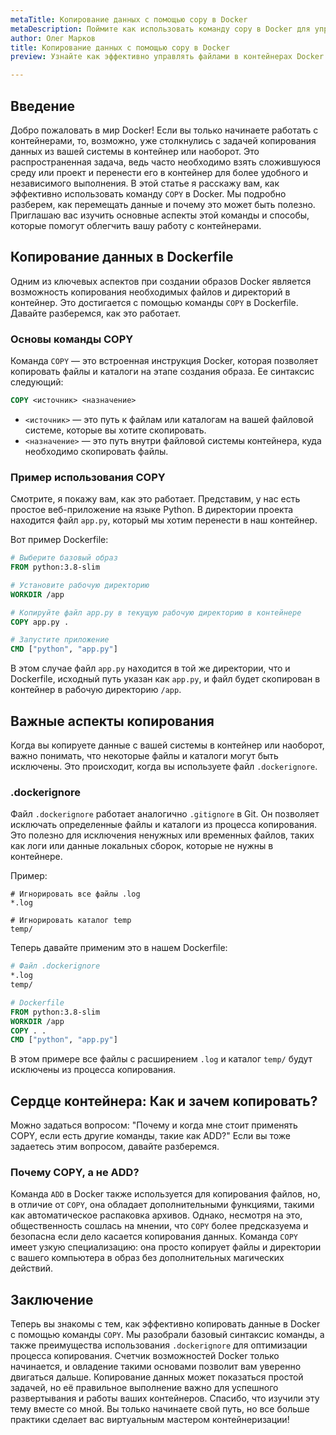 ```yaml
---
metaTitle: Копирование данных с помощью copy в Docker
metaDescription: Поймите как использовать команду copy в Docker для управления файлами и каталогами - от базового копирования данных до оптимизации вашего рабочего процесса
author: Олег Марков
title: Копирование данных с помощью copy в Docker
preview: Узнайте как эффективно управлять файлами в контейнерах Docker с помощью команды copy. Пошаговое руководство с примерами кода для начинающих

---
```


## Введение

Добро пожаловать в мир Docker! Если вы только начинаете работать с контейнерами, то, возможно, уже столкнулись с задачей копирования данных из вашей системы в контейнер или наоборот. Это распространенная задача, ведь часто необходимо взять сложившуюся среду или проект и перенести его в контейнер для более удобного и независимого выполнения. В этой статье я расскажу вам, как эффективно использовать команду `COPY` в Docker. Мы подробно разберем, как перемещать данные и почему это может быть полезно. Приглашаю вас изучить основные аспекты этой команды и способы, которые помогут облегчить вашу работу с контейнерами.

## Копирование данных в Dockerfile

Одним из ключевых аспектов при создании образов Docker является возможность копирования необходимых файлов и директорий в контейнер. Это достигается с помощью команды `COPY` в Dockerfile. Давайте разберемся, как это работает.

### Основы команды COPY

Команда `COPY` — это встроенная инструкция Docker, которая позволяет копировать файлы и каталоги на этапе создания образа. Ее синтаксис следующий:

```dockerfile
COPY <источник> <назначение>
```

- `<источник>` — это путь к файлам или каталогам на вашей файловой системе, которые вы хотите скопировать.
- `<назначение>` — это путь внутри файловой системы контейнера, куда необходимо скопировать файлы.

### Пример использования COPY

Смотрите, я покажу вам, как это работает. Представим, у нас есть простое веб-приложение на языке Python. В директории проекта находится файл `app.py`, который мы хотим перенести в наш контейнер.

Вот пример Dockerfile:

```dockerfile
# Выберите базовый образ
FROM python:3.8-slim

# Установите рабочую директорию
WORKDIR /app

# Копируйте файл app.py в текущую рабочую директорию в контейнере
COPY app.py .

# Запустите приложение
CMD ["python", "app.py"]
```

В этом случае файл `app.py` находится в той же директории, что и Dockerfile, исходный путь указан как `app.py`, и файл будет скопирован в контейнер в рабочую директорию `/app`.

## Важные аспекты копирования

Когда вы копируете данные с вашей системы в контейнер или наоборот, важно понимать, что некоторые файлы и каталоги могут быть исключены. Это происходит, когда вы используете файл `.dockerignore`.

### .dockerignore

Файл `.dockerignore` работает аналогично `.gitignore` в Git. Он позволяет исключать определенные файлы и каталоги из процесса копирования. Это полезно для исключения ненужных или временных файлов, таких как логи или данные локальных сборок, которые не нужны в контейнере.

Пример:

```text
# Игнорировать все файлы .log
*.log

# Игнорировать каталог temp
temp/
```

Теперь давайте применим это в нашем Dockerfile:

```dockerfile
# Файл .dockerignore
*.log
temp/

# Dockerfile
FROM python:3.8-slim
WORKDIR /app
COPY . .
CMD ["python", "app.py"]
```

В этом примере все файлы с расширением `.log` и каталог `temp/` будут исключены из процесса копирования.

## Сердце контейнера: Как и зачем копировать?

Можно задаться вопросом: "Почему и когда мне стоит применять COPY, если есть другие команды, такие как ADD?" Если вы тоже задаетесь этим вопросом, давайте разберемся.

### Почему COPY, а не ADD?

Команда `ADD` в Docker также используется для копирования файлов, но, в отличие от `COPY`, она обладает дополнительными функциями, такими как автоматическое распаковка архивов. Однако, несмотря на это, общественность сошлась на мнении, что `COPY` более предсказуема и безопасна если дело касается копирования данных. Команда `COPY` имеет узкую специализацию: она просто копирует файлы и директории с вашего компьютера в образ без дополнительных магических действий.

## Заключение

Теперь вы знакомы с тем, как эффективно копировать данные в Docker с помощью команды `COPY`. Мы разобрали базовый синтаксис команды, а также преимущества использования `.dockerignore` для оптимизации процесса копирования. Счетчик возможностей Docker только начинается, и овладение такими основами позволит вам уверенно двигаться дальше. Копирование данных может показаться простой задачей, но её правильное выполнение важно для успешного развертывания и работы ваших контейнеров. Спасибо, что изучили эту тему вместе со мной. Вы только начинаете свой путь, но все больше практики сделает вас виртуальным мастером контейнеризации!